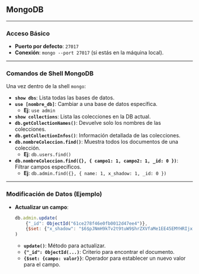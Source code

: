## MongoDB

---

### Acceso Básico

* **Puerto por defecto**: `27017`
* **Conexión**: `mongo --port 27017` (si estás en la máquina local).

---

### Comandos de Shell MongoDB

Una vez dentro de la shell `mongo`:

* **`show dbs`**: Lista todas las bases de datos.
* **`use [nombre_db]`**: Cambiar a una base de datos específica.
    * **Ej**: `use admin`
* **`show collections`**: Lista las colecciones en la DB actual.
* **`db.getCollectionNames()`**: Devuelve solo los nombres de las colecciones.
* **`db.getCollectionInfos()`**: Información detallada de las colecciones.
* **`db.nombreColeccion.find()`**: Muestra todos los documentos de una colección.
    * **Ej**: `db.users.find()`
* **`db.nombreColeccion.find({}, { campo1: 1, campo2: 1, _id: 0 })`**: Filtrar campos específicos.
    * **Ej**: `db.admin.find({}, { name: 1, x_shadow: 1, _id: 0 })`

---

### Modificación de Datos (Ejemplo)

* **Actualizar un campo**:

    ```javascript
    db.admin.update(
        {"_id": ObjectId("61ce278f46e0fb0012d47ee4")},
        {$set: {"x_shadow": "$6$pJNmH9kTv2t9tuW9$hrZXVfaMe1EE45EMYHRIjx5mJi8ZMOtjBJ.0JcPFWAS6hvy7fOxrReAtXUT5omfeStn18i8znCcNvsf4WL.yU/"}}
    )
    ```

    * **`update()`**: Método para actualizar.
    * **`{"_id": ObjectId(...)`**: Criterio para encontrar el documento.
    * **`{$set: {campo: valor}}`**: Operador para establecer un nuevo valor para el campo.